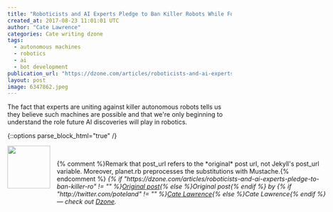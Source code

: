 ```yaml
---
title: "Roboticists and AI Experts Pledge to Ban Killer Robots While Foreign..."
created_at: 2017-08-23 11:01:01 UTC
author: "Cate Lawrence"
categories: Cate writing dzone
tags: 
  - autonomous machines
  - robotics
  - ai
  - bot development
publication_url: "https://dzone.com/articles/roboticists-and-ai-experts-pledge-to-ban-killer-ro"
layout: post
image: 6347862.jpeg
---
```

The fact that experts are uniting against killer autonomous robots tells us they believe such machines are possible and that we're only beginning to understand the role future AI discoveries will play in robotics.


{::options parse_block_html="true" /}
<div class="author">
   <img src="http://www.rss-specifications.com/rss-spec-rss.gif" style="width: 96px; height: 96;">
   <span style="position: absolute; padding: 32px 15px;">{% comment %}Remark that post_url refers to the *original* post url, not Jekyll's post_url variable. Moreover, planet.rb preprocesses the substitutions with Mustache.{% endcomment %}
      <i>{% if "https://dzone.com/articles/roboticists-and-ai-experts-pledge-to-ban-killer-ro" != "" %}<a href="https://dzone.com/articles/roboticists-and-ai-experts-pledge-to-ban-killer-ro">Original post</a>{% else %}Original post{% endif %} by {% if "http://twitter.com/poteland" != "" %}<a href="http://twitter.com/poteland">Cate Lawrence</a>{% else %}Cate Lawrence{% endif %} &mdash; check out <a href="https://dzone.com">Dzone</a>.</i>
  </span>
</div>
